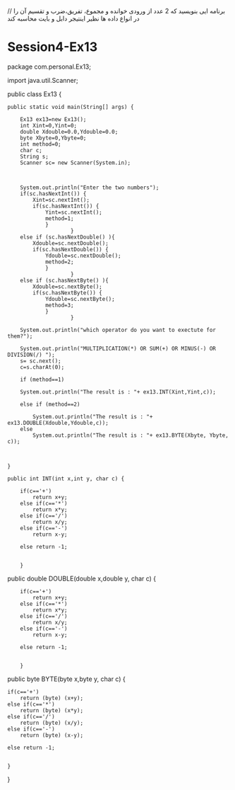 // برنامه ایی بنویسید که 2 عدد از ورودی خوانده و مجموع، تفریق،ضرب و تقسیم آن را در انواع داده ها نظیر اینتیجر دابل و بایت محاسبه کند

# Session4-Ex13
package com.personal.Ex13;

import java.util.Scanner;

public class Ex13 {

	public static void main(String[] args) {

		Ex13 ex13=new Ex13();
		int Xint=0,Yint=0;
		double Xdouble=0.0,Ydouble=0.0;
		byte Xbyte=0,Ybyte=0;
		int method=0;
		char c;
		String s;
		Scanner sc= new Scanner(System.in);


		
		System.out.println("Enter the two numbers");
		if(sc.hasNextInt()) {
			Xint=sc.nextInt();
			if(sc.hasNextInt()) {
				Yint=sc.nextInt();
				method=1;
				}
						}
		else if (sc.hasNextDouble() ){
			Xdouble=sc.nextDouble();
			if(sc.hasNextDouble()) {
				Ydouble=sc.nextDouble();
				method=2;
				}
						}
		else if (sc.hasNextByte() ){
			Xdouble=sc.nextByte();
			if(sc.hasNextByte()) {
				Ydouble=sc.nextByte();
				method=3;
				}
						}
		
		System.out.println("which operator do you want to exectute for them?");
		
		System.out.println("MULTIPLICATION(*) OR SUM(+) OR MINUS(-) OR DIVISION(/) ");
		s= sc.next();
		c=s.charAt(0);
		
		if (method==1) 
					
		System.out.println("The result is : "+ ex13.INT(Xint,Yint,c));
		
		else if (method==2) 
			
			System.out.println("The result is : "+ ex13.DOUBLE(Xdouble,Ydouble,c));
		else	
			System.out.println("The result is : "+ ex13.BYTE(Xbyte, Ybyte, c));
			
			
	
	}
	
	public int INT(int x,int y, char c) {
		
		if(c=='+')
			return x+y;
		else if(c=='*')
			return x*y;
		else if(c=='/')
			return x/y;
		else if(c=='-')
			return x-y;
	
		else return -1;
		
		
		}
	
public double DOUBLE(double x,double y, char c) {
		
		if(c=='+')
			return x+y;
		else if(c=='*')
			return x*y;
		else if(c=='/')
			return x/y;
		else if(c=='-')
			return x-y;
	
		else return -1;
		
		
		}

public byte BYTE(byte x,byte y, char c) {
	
	if(c=='+')
		return (byte) (x+y);
	else if(c=='*')
		return (byte) (x*y);
	else if(c=='/')
		return (byte) (x/y);
	else if(c=='-')
		return (byte) (x-y);

	else return -1;
	
	
	}

	

}
